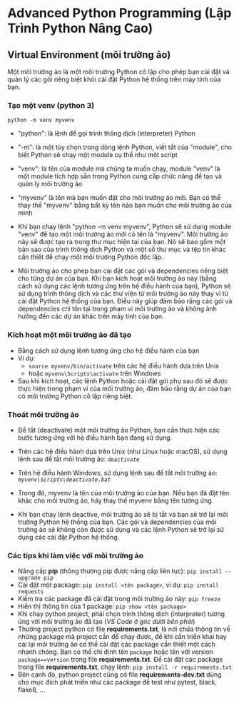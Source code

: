 # Advanced Python Programming (Lập Trình Python Nâng Cao)

## Virtual Environment (môi trường ảo)
 Một môi trường ảo là một môi trường Python cô lập cho phép bạn cài đặt và quản lý các gói riêng biệt khỏi cài đặt Python hệ thống trên máy tính của bạn.  
### Tạo một venv (python 3)
`python -m venv myvenv`
- "python": là lệnh để gọi trình thông dịch (interpreter) Python
- "-m": là một tùy chọn trong dòng lệnh Python, viết tắt của "module", cho biết Python sẽ chạy một module cụ thể như một script
- "venv": là tên của module mà chúng ta muốn chạy, module "venv" là một module tích hợp sẵn trong Python cung cấp chức năng để tạo và quản lý môi trường ảo
- "myvenv" là tên mà bạn muốn đặt cho môi trường ảo mới. Bạn có thể thay thế "myvenv" bằng bất kỳ tên nào bạn muốn cho môi trường ảo của mình

- Khi bạn chạy lệnh "python -m venv myvenv", Python sẽ sử dụng module "venv" để tạo một môi trường ảo mới có tên là "myvenv". Môi trường ảo này sẽ được tạo ra trong thư mục hiện tại của bạn. Nó sẽ bao gồm một bản sao của trình thông dịch Python và một số thư mục và tệp tin khác cần thiết để chạy một môi trường Python độc lập.

- Môi trường ảo cho phép bạn cài đặt các gói và dependencies riêng biệt cho từng dự án của bạn. Khi bạn kích hoạt môi trường ảo này (bằng cách sử dụng các lệnh tương ứng trên hệ điều hành của bạn), Python sẽ sử dụng trình thông dịch và các thư viện từ môi trường ảo này thay vì từ cài đặt Python hệ thống của bạn. Điều này giúp đảm bảo rằng các gói và dependencies chỉ tồn tại trong phạm vi môi trường ảo và không ảnh hưởng đến các dự án khác trên máy tính của bạn.
### Kích hoạt một môi trường ảo đã tạo
 - Bằng cách sử dụng lệnh tương ứng cho hệ điều hành của bạn
 - Ví dụ: 
   - `source myvenv/bin/activate` trên các hệ điều hành dựa trên Unix 
   - hoặc `myvenv\Scripts\activate` trên Windows
 - Sau khi kích hoạt, các lệnh Python hoặc cài đặt gói phụ sau đó sẽ được thực hiện trong phạm vi của môi trường ảo, đảm bảo rằng dự án của bạn có môi trường Python cô lập riêng biệt.
### Thoát môi trường ảo
- Để tắt (deactivate) một môi trường ảo Python, bạn cần thực hiện các bước tương ứng với hệ điều hành bạn đang sử dụng.
- Trên các hệ điều hành dựa trên Unix (như Linux hoặc macOS), sử dụng lệnh sau để tắt môi trường ảo: *`deactivate`*
- Trên hệ điều hành Windows, sử dụng lệnh sau để tắt môi trường ảo: *`myvenv\Scripts\deactivate.bat
`*
- Trong đó, myvenv là tên của môi trường ảo của bạn. Nếu bạn đã đặt tên khác cho môi trường ảo, hãy thay thế myvenv bằng tên tương ứng.

- Khi bạn chạy lệnh deactive, môi trường ảo sẽ bị tắt và bạn sẽ trở lại môi trường Python hệ thống của bạn. Các gói và dependencies của môi trường ảo sẽ không còn được sử dụng và các lệnh Python sẽ trở lại sử dụng các cài đặt Python hệ thống.

### Các tips khi làm việc với môi trường ảo
- Nâng cấp **pip** (thông thương pip được nâng cấp liên tục): `pip install --upgrade pip`
- Cài đặt một package: `pip install <tên package>`, ví dụ: `pip install requests`
- Kiểm tra các package đã cài đặt trong môi trường ảo này: `pip freeze`
- Hiển thị thông tin của 1 package: `pip show <tên package>`
- Khi chạy python project, phải chọn trình thông dịch (interpreter) tương ứng với môi trường ảo đã tạo (*VS Code ở góc dưới bên phải*)
- Thường project python có file **requirements.txt**, là nơi chứa thông tin về những package mà project cần để chạy được, để khi cần triển khai hay cài lại môi trường ảo có thể cài đặt các package cần thiết một cách nhanh chóng. Bạn có thể chỉ định tên `package` hoặc tên với version `package==version` trong file **requirements.txt**. Để cài đặt các package trong file **requirements.txt**, chạy lệnh: `pip install -r requirements.txt`
- Bên cạnh đó, python project cũng có file **requirements-dev.txt** dùng cho mục đích phát triển như các package để test như pytest, black, flake8, ...